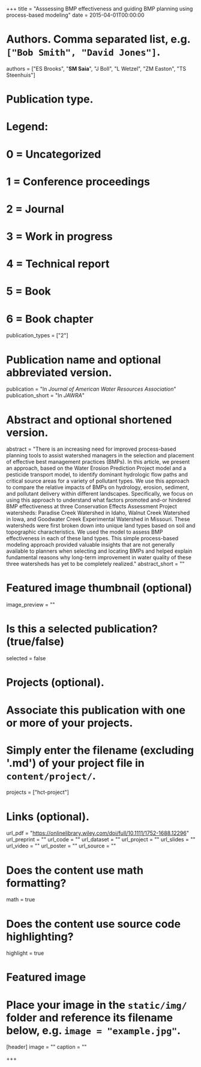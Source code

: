 +++
title = "Asssessing BMP effectiveness and guiding BMP planning using process-based modeling"
date = 2015-04-01T00:00:00

# Authors. Comma separated list, e.g. `["Bob Smith", "David Jones"]`.
authors = ["ES Brooks", "**SM Saia**", "J Boll", "L Wetzel", "ZM Easton", "TS Steenhuis"]

# Publication type.
# Legend:
# 0 = Uncategorized
# 1 = Conference proceedings
# 2 = Journal
# 3 = Work in progress
# 4 = Technical report
# 5 = Book
# 6 = Book chapter
publication_types = ["2"]

# Publication name and optional abbreviated version.
publication = "In *Journal of American Water Resources Association*"
publication_short = "In *JAWRA*"

# Abstract and optional shortened version.
abstract = "There is an increasing need for improved process-based planning tools to assist watershed managers in the selection and placement of effective best management practices (BMPs). In this article, we present an approach, based on the Water Erosion Prediction Project model and a pesticide transport model, to identify dominant hydrologic flow paths and critical source areas for a variety of pollutant types. We use this approach to compare the relative impacts of BMPs on hydrology, erosion, sediment, and pollutant delivery within different landscapes. Specifically, we focus on using this approach to understand what factors promoted and-or hindered BMP effectiveness at three Conservation Effects Assessment Project watersheds: Paradise Creek Watershed in Idaho, Walnut Creek Watershed in Iowa, and Goodwater Creek Experimental Watershed in Missouri. These watersheds were first broken down into unique land types based on soil and topographic characteristics. We used the model to assess BMP effectiveness in each of these land types. This simple process-based modeling approach provided valuable insights that are not generally available to planners when selecting and locating BMPs and helped explain fundamental reasons why long-term improvement in water quality of these three watersheds has yet to be completely realized."
abstract_short = ""

# Featured image thumbnail (optional)
image_preview = ""

# Is this a selected publication? (true/false)
selected = false

# Projects (optional).
#   Associate this publication with one or more of your projects.
#   Simply enter the filename (excluding '.md') of your project file in `content/project/`.
projects = ["hct-project"]

# Links (optional).
url_pdf = "https://onlinelibrary.wiley.com/doi/full/10.1111/1752-1688.12296"
url_preprint = ""
url_code = ""
url_dataset = ""
url_project = ""
url_slides = ""
url_video = ""
url_poster = ""
url_source = ""

# Does the content use math formatting?
math = true

# Does the content use source code highlighting?
highlight = true

# Featured image
# Place your image in the `static/img/` folder and reference its filename below, e.g. `image = "example.jpg"`.
[header]
image = ""
caption = ""

+++